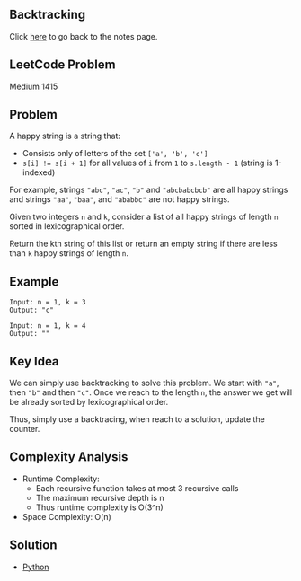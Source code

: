 ## Backtracking
Click [here](../notes.md) to go back to the notes page.

## LeetCode Problem
Medium 1415

## Problem
A happy string is a string that:
- Consists only of letters of the set `['a', 'b', 'c']`
- `s[i] != s[i + 1]` for all values of `i` from `1` to `s.length - 1` (string is 1-indexed)

For example, strings `"abc"`, `"ac"`, `"b"` and `"abcbabcbcb"` are all happy strings and strings `"aa"`, `"baa"`, and `"ababbc"` are not happy strings.

Given two integers `n` and `k`, consider a list of all happy strings of length `n` sorted in lexicographical order.

Return the kth string of this list or return an empty string if there are less than `k` happy strings of length `n`.

## Example
```
Input: n = 1, k = 3
Output: "c"

Input: n = 1, k = 4
Output: ""
```

## Key Idea
We can simply use backtracking to solve this problem. We start with `"a"`, then `"b"` and then `"c"`. Once we reach to the length `n`, the answer we get will be already sorted by lexicographical order.

Thus, simply use a backtracing, when reach to a solution, update the counter.

## Complexity Analysis
- Runtime Complexity:
  - Each recursive function takes at most 3 recursive calls
  - The maximum recursive depth is n
  - Thus runtime complexity is O(3^n)
- Space Complexity: O(n)

## Solution
- [Python](./solution.py)